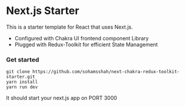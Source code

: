 # Next.js Starter

This is a starter template for React that uses Next.js. 

* Configured with Chakra UI frontend component Library 
* Plugged with Redux-Toolkit for efficient State Management

### Get started 

```
git clone https://github.com/sohamsshah/next-chakra-redux-toolkit-starter.git 
yarn install
yarn run dev
``` 

It should start your next.js app on PORT 3000




